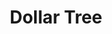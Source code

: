 ---
title: "Dollar Tree"
url: /virginia-beach/dollar-tree-diamond-springs-road/
shop: variety store
---